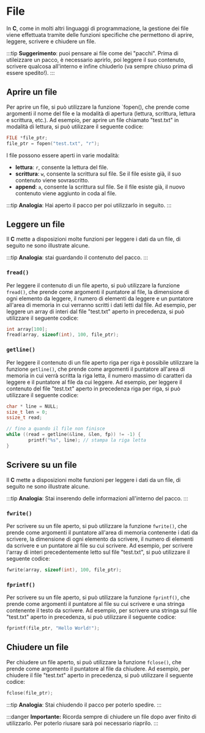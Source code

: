 # File

In **C**, come in molti altri linguaggi di programmazione, la gestione dei file viene effettuata tramite delle funzioni specifiche che permettono di aprire, leggere, scrivere e chiudere un file.

:::tip
**Suggerimento**: puoi pensare ai file come dei "pacchi". Prima di utileizzare un pacco, è necessario aprirlo, poi leggere il suo contenuto, scrivere qualcosa all'interno e infine chiuderlo (va sempre chiuso prima di essere spedito!).
:::

## Aprire un file

Per aprire un file, si può utilizzare la funzione `fopen(), che prende come argomenti il nome del file e la modalità di apertura (lettura, scrittura, lettura e scrittura, etc.). Ad esempio, per aprire un file chiamato "test.txt" in modalità di lettura, si può utilizzare il seguente codice:

```c
FILE *file_ptr;
file_ptr = fopen("test.txt", "r");
```

I file possono essere aperti in varie modalità:

- **lettura**: `r`, consente la lettura del file.
- **scrittura**: `w`, consente la scrittura sul file. Se il file esiste già, il suo contenuto viene sovrascritto.
- **append**: `a`, consente la scrittura sul file. Se il file esiste già, il nuovo contenuto viene aggiunto in coda al file.

:::tip
**Analogia**: Hai aperto il pacco per poi utilizzarlo in seguito.
:::

## Leggere un file

Il **C** mette a disposizioni molte funzioni per leggere i dati da un file, di seguito ne sono illustrate alcune.

:::tip
**Analogia**: stai guardando il contenuto del pacco.
:::

### `fread()`

Per leggere il contenuto di un file aperto, si può utilizzare la funzione `fread()`, che prende come argomenti il puntatore al file, la dimensione di ogni elemento da leggere, il numero di elementi da leggere e un puntatore all'area di memoria in cui verranno scritti i dati letti dal file. Ad esempio, per leggere un array di interi dal file "test.txt" aperto in precedenza, si può utilizzare il seguente codice:

```c
int array[100];
fread(array, sizeof(int), 100, file_ptr);
```

### `getline()`

Per leggere il contenuto di un file aperto riga per riga è possibile utilizzare la funzione `getline()`, che prende come argomenti il puntatore all'area di memoria in cui verrà scritta la riga letta, il numero massimo di caratteri da leggere e il puntatore al file da cui leggere. Ad esempio, per leggere il contenuto del file "test.txt" aperto in precedenza riga per riga, si può utilizzare il seguente codice:

```c
char * line = NULL;
size_t len = 0;
ssize_t read;

// fino a quando il file non finisce
while ((read = getline(&line, &len, fp)) != -1) {
        printf("%s", line); // stampa la riga letta
}
```

## Scrivere su un file

Il **C** mette a disposizioni molte funzioni per leggere i dati da un file, di seguito ne sono illustrate alcune.

:::tip
**Analogia**: Stai inserendo delle informazioni all'interno del pacco.
:::

### `fwrite()`

Per scrivere su un file aperto, si può utilizzare la funzione `fwrite()`, che prende come argomenti il puntatore all'area di memoria contenente i dati da scrivere, la dimensione di ogni elemento da scrivere, il numero di elementi da scrivere e un puntatore al file su cui scrivere. Ad esempio, per scrivere l'array di interi precedentemente letto sul file "test.txt", si può utilizzare il seguente codice:

```c
fwrite(array, sizeof(int), 100, file_ptr);
```

### `fprintf()`

Per scrivere su un file aperto, si può utilizzare la funzione `fprintf()`, che prende come argomenti il puntatore al file su cui scrivere e una stringa contenente il testo da scrivere. Ad esempio, per scrivere una stringa sul file "test.txt" aperto in precedenza, si può utilizzare il seguente codice:

```c
fprintf(file_ptr, "Hello World!");
```

## Chiudere un file

Per chiudere un file aperto, si può utilizzare la funzione `fclose()`, che prende come argomento il puntatore al file da chiudere. Ad esempio, per chiudere il file "test.txt" aperto in precedenza, si può utilizzare il seguente codice:

```c
fclose(file_ptr);
```

:::tip
**Analogia**: Stai chiudendo il pacco per poterlo spedire.
:::

:::danger
**Importante:** Ricorda sempre di chiudere un file dopo aver finito di utilizzarlo. Per poterlo riusare sarà poi necessario riaprilo.
:::

